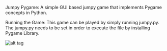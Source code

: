 Jumpy Pygame:
A simple GUI based jumpy game that implements Pygame concepts in Python. 

Running the Game:
This game can be played by simply running jumpy.py. The jumpy.py needs to be set in order to execute the file by installing Pygame Library. 

![alt tag](https://raw.githubusercontent.com/username/projectname/branch/path/to/img.png)
